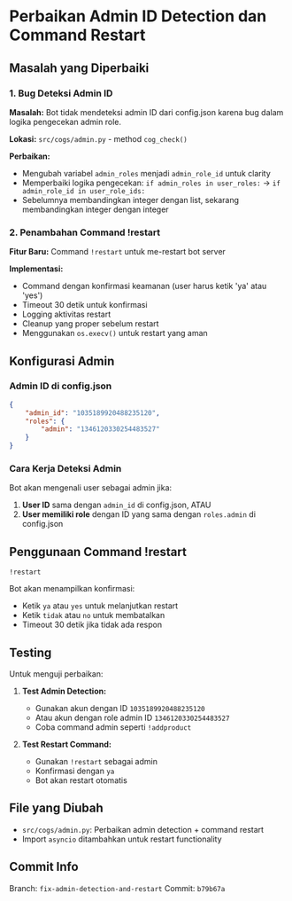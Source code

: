 # Perbaikan Admin ID Detection dan Command Restart

## Masalah yang Diperbaiki

### 1. Bug Deteksi Admin ID
**Masalah:** Bot tidak mendeteksi admin ID dari config.json karena bug dalam logika pengecekan admin role.

**Lokasi:** `src/cogs/admin.py` - method `cog_check()`

**Perbaikan:**
- Mengubah variabel `admin_roles` menjadi `admin_role_id` untuk clarity
- Memperbaiki logika pengecekan: `if admin_roles in user_roles:` → `if admin_role_id in user_role_ids:`
- Sebelumnya membandingkan integer dengan list, sekarang membandingkan integer dengan integer

### 2. Penambahan Command !restart
**Fitur Baru:** Command `!restart` untuk me-restart bot server

**Implementasi:**
- Command dengan konfirmasi keamanan (user harus ketik 'ya' atau 'yes')
- Timeout 30 detik untuk konfirmasi
- Logging aktivitas restart
- Cleanup yang proper sebelum restart
- Menggunakan `os.execv()` untuk restart yang aman

## Konfigurasi Admin

### Admin ID di config.json
```json
{
    "admin_id": "1035189920488235120",
    "roles": {
        "admin": "1346120330254483527"
    }
}
```

### Cara Kerja Deteksi Admin
Bot akan mengenali user sebagai admin jika:
1. **User ID** sama dengan `admin_id` di config.json, ATAU
2. **User memiliki role** dengan ID yang sama dengan `roles.admin` di config.json

## Penggunaan Command !restart

```
!restart
```

Bot akan menampilkan konfirmasi:
- Ketik `ya` atau `yes` untuk melanjutkan restart
- Ketik `tidak` atau `no` untuk membatalkan
- Timeout 30 detik jika tidak ada respon

## Testing

Untuk menguji perbaikan:

1. **Test Admin Detection:**
   - Gunakan akun dengan ID `1035189920488235120`
   - Atau akun dengan role admin ID `1346120330254483527`
   - Coba command admin seperti `!addproduct`

2. **Test Restart Command:**
   - Gunakan `!restart` sebagai admin
   - Konfirmasi dengan `ya`
   - Bot akan restart otomatis

## File yang Diubah

- `src/cogs/admin.py`: Perbaikan admin detection + command restart
- Import `asyncio` ditambahkan untuk restart functionality

## Commit Info

Branch: `fix-admin-detection-and-restart`
Commit: `b79b67a`
